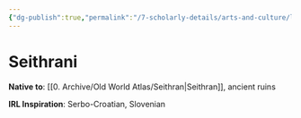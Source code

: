 ```yaml
---
{"dg-publish":true,"permalink":"/7-scholarly-details/arts-and-culture/languages/seithrani/","noteIcon":""}
---
```


# Seithrani

**Native to**: [[0. Archive/Old World Atlas/Seithran\|Seithran]], ancient ruins

**IRL Inspiration**: Serbo-Croatian, Slovenian 
